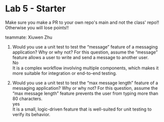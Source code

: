 # Lab 5 - Starter
Make sure you make a PR to your own repo's main and not the class' repo!! Otherwise you will lose points!!


teammate: Xiuwen Zhu

1) Would you use a unit test to test the “message” feature of a messaging application? Why or why not? For this question, assume the “message” feature allows a user to write and send a message to another user.                            
   No              
   It is a complex workflow involving multiple components, which makes it more suitable for         integration or end-to-end testing.

2) Would you use a unit test to test the “max message length” feature of a messaging application? Why or why not? For this question, assume the “max message length” feature prevents the user from typing more than 80 characters.                            
   yes                                           
   It is a small, logic-driven feature that is well-suited for unit testing to verify its behavior.
